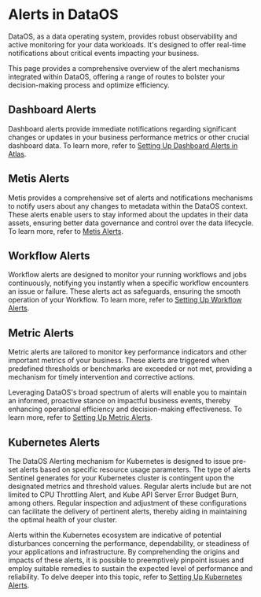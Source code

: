 # Alerts in DataOS

DataOS, as a data operating system, provides robust observability and active monitoring for your data workloads. It's designed to offer real-time notifications about critical events impacting your business.

This page provides a comprehensive overview of the alert mechanisms integrated within DataOS, offering a range of routes to bolster your decision-making process and optimize efficiency. 

## Dashboard Alerts

Dashboard alerts provide immediate notifications regarding significant changes or updates in your business performance metrics or other crucial dashboard data. To learn more, refer to [Setting Up Dashboard Alerts in Atlas](dataos_alerts/dashboard_alerts.md).

## Metis Alerts

Metis provides a comprehensive set of alerts and notifications mechanisms to notify users about any changes to metadata within the DataOS context. These alerts enable users to stay informed about the updates in their data assets, ensuring better data governance and control over the data lifecycle. To learn more, refer to [Metis Alerts](dataos_alerts/metis_alerts.md).  

## Workflow Alerts

Workflow alerts are designed to monitor your running workflows and jobs continuously, notifying you instantly when a specific workflow encounters an issue or failure. These alerts act as safeguards, ensuring the smooth operation of your Workflow. To learn more, refer to [Setting Up Workflow Alerts](dataos_alerts/workflow_alerts.md).

## Metric Alerts

Metric alerts are tailored to monitor key performance indicators and other important metrics of your business. These alerts are triggered when predefined thresholds or benchmarks are exceeded or not met, providing a mechanism for timely intervention and corrective actions.

Leveraging DataOS's broad spectrum of alerts will enable you to maintain an informed, proactive stance on impactful business events, thereby enhancing operational efficiency and decision-making effectiveness. To learn more, refer to [Setting Up Metric Alerts](dataos_alerts/metric_alerts.md).

## Kubernetes Alerts

The DataOS Alerting mechanism for Kubernetes is designed to issue pre-set alerts based on specific resource usage parameters. The type of alerts Sentinel generates for your Kubernetes cluster is contingent upon the designated metrics and threshold values. Regular alerts include but are not limited to CPU Throttling Alert, and Kube API Server Error Budget Burn, among others. Regular inspection and adjustment of these configurations can facilitate the delivery of pertinent alerts, thereby aiding in maintaining the optimal health of your cluster.

Alerts within the Kubernetes ecosystem are indicative of potential disturbances concerning the performance, dependability, or steadiness of your applications and infrastructure. By comprehending the origins and impacts of these alerts, it is possible to preemptively pinpoint issues and employ suitable remedies to sustain the expected level of performance and reliability. To delve deeper into this topic, refer to [Setting Up Kubernetes Alerts](dataos_alerts/kubernetes_alerts.md).